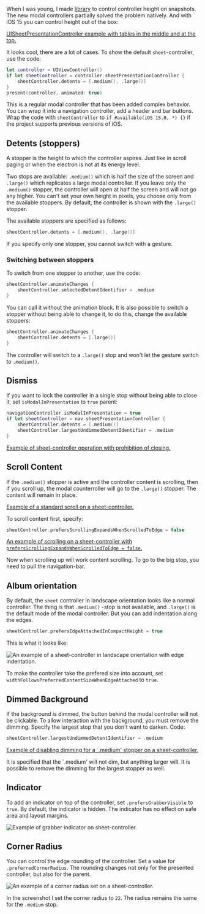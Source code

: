 When I was young, I made [library](https://github.com/ivanvorobei/SPStorkController) to control controller height on snapshots. The new modal controllers partially solved the problem natively. And with iOS 15 you can control height out of the box:

[UISheetPresentationController example with tables in the middle and at the top.](https://cdn.sparrowcode.io/tutorials/uisheetpresentationcontroller/header.mov)

It looks cool, there are a lot of cases. To show the default `sheet`-controller, use the code:

```swift
let controller = UIViewController()
if let sheetController = controller.sheetPresentationController {
    sheetController.detents = [.medium(), .large()]
}
present(controller, animated: true)
```

This is a regular modal controller that has been added complex behavior. You can wrap it into a navigation controller, add a header and bar buttons. Wrap the code with `sheetController` to `if #available(iOS 15.0, *) {}` if the project supports previous versions of iOS.

## Detents (stoppers)

A stopper is the height to which the controller aspires. Just like in scroll paging or when the electron is not at its energy level.

Two stops are available: `.medium()` which is half the size of the screen and `.large()` which replicates a large modal controller. If you leave only the `.medium()` stopper, the controller will open at half the screen and will not go any higher. You can't set your own height in pixels, you choose only from the available stoppers. By default, the controller is shown with the `.large()` stopper.

The available stoppers are specified as follows:

```swift
sheetController.detents = [.medium(), .large()]
```

If you specify only one stopper, you cannot switch with a gesture.

### Switching between stoppers

To switch from one stopper to another, use the code:

```swift
sheetController.animateChanges {
    sheetController.selectedDetentIdentifier = .medium
}
```

You can call it without the animation block. It is also possible to switch a stopper without being able to change it, to do this, change the available stoppers:

```swift
sheetController.animateChanges {
    sheetController.detents = [.large()]
}
```

The controller will switch to a `.large()` stop and won't let the gesture switch to `.medium()`.

## Dismiss

If you want to lock the controller in a single stop without being able to close it, set `isModalInPresentation` to `true` parent:

```swift
navigationController.isModalInPresentation = true
if let sheetController = nav.sheetPresentationController {
    sheetController.detents = [.medium()]
    sheetController.largestUndimmedDetentIdentifier = .medium
}
```

[Example of sheet-controller operation with prohibition of closing.](https://cdn.sparrowcode.io/tutorials/uisheetpresentationcontroller/prevent-dismiss.mov)

## Scroll Content

If the `.medium()` stopper is active and the controller content is scrolling, then if you scroll up, the modal counterroller will go to the `.large()` stopper. The content will remain in place.

[Example of a standard scroll on a sheet-controller.](https://cdn.sparrowcode.io/tutorials/uisheetpresentationcontroller/scrolling-expands-true.mov)

To scroll content first, specify:

```swift
sheetController.prefersScrollingExpandsWhenScrolledToEdge = false
```

[An example of scrolling on a sheet-controller with `prefersScrollingExpandsWhenScrolledToEdge = false`.](https://cdn.sparrowcode.io/tutorials/uisheetpresentationcontroller/scrolling-expands-false.mov)

Now when scrolling up will work content scrolling. To go to the big stop, you need to pull the navigation-bar.

## Album orientation

By default, the `sheet` controller in landscape orientation looks like a normal controller. The thing is that `.medium()` -stop is not available, and `.large()` is the default mode of the modal controller. But you can add indentation along the edges.

```swift
sheetController.prefersEdgeAttachedInCompactHeight = true
```

This is what it looks like:

![An example of a sheet-controller in landscape orientation with edge indentation.](https://cdn.sparrowcode.io/tutorials/uisheetpresentationcontroller/edge-attached.png)

To make the controller take the prefered size into account, set `widthFollowsPreferredContentSizeWhenEdgeAttached` to `true`.

## Dimmed Background

If the background is dimmed, the button behind the modal controller will not be clickable. To allow interaction with the background, you must remove the dimming. Specify the largest stop that you don't want to darken. Code:

```swift
sheetController.largestUndimmedDetentIdentifier = .medium
```

[Example of disabling dimming for a `.medium' stopper on a sheet-controller.](https://cdn.sparrowcode.io/tutorials/uisheetpresentationcontroller/undimmed-detent.mov)

It is specified that the `.medium' will not dim, but anything larger will. It is possible to remove the dimming for the largest stopper as well.

## Indicator

To add an indicator on top of the controller, set `.prefersGrabberVisible` to `true`. By default, the indicator is hidden. The indicator has no effect on safe area and layout margins.

![Example of grabber indicator on sheet-controller.](https://cdn.sparrowcode.io/tutorials/uisheetpresentationcontroller/grabber.png)

## Corner Radius

You can control the edge rounding of the controller. Set a value for `.preferredCornerRadius`. The rounding changes not only for the presented controller, but also for the parent.

![An example of a corner radius set on a sheet-controller.](https://cdn.sparrowcode.io/tutorials/uisheetpresentationcontroller/corner-radius.png)

In the screenshot I set the corner radius to `22`. The radius remains the same for the `.medium` stop.